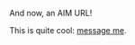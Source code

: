 And now, an AIM URL!

This is quite cool: <a
href="aim:goim?screenname=RoweMichaelA&amp;message=Hello">message
me</a>.
